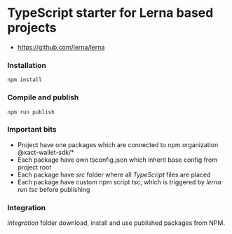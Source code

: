 # TypeScript starter for Lerna based projects

- https://github.com/lerna/lerna

### Installation

```
npm install
```

### Compile and publish

```
npm run publish
```

### Important bits

- Project have one packages which are connected to npm organization @xact-wallet-sdk/\*
- Each package have own tsconfig.json which inherit base config from project root
- Each package have _src_ folder where all _TypeScript_ files are placed
- Each package have custom npm script _tsc_, which is triggered by _lerna run tsc_ before publishing

### Integration

_integration_ folder download, install and use published packages from NPM.
